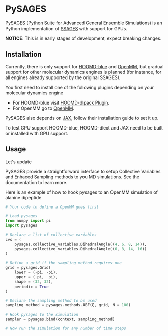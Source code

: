 # PySAGES

PySAGES (Python Suite for Advanced General Ensemble Simulations) is an Python
implementation of [SSAGES](https://ssagesproject.github.io) with support for GPUs.

**NOTICE**: This is in early stages of development, expect breaking changes.

## Installation

Currently, there is only support for
[HOOMD-blue](https://glotzerlab.engin.umich.edu/hoomd-blue) and
[OpenMM](http://openmm.org/), but gradual support for other molecular dynamics engines is
planned (for instance, for all engines already supported by the original SSAGES).

You first need to install one of the following plugins depending on your molecular
dynamics engine

 - For HOOMD-blue visit [HOOMD-dlpack Plugin](https://github.com/SSAGESLabs/hoomd-dlext).
 - For OpenMM go to [OpenMM](https://github.com/SSAGESLabs/openmm-dlext).

PySAGES also depends on [JAX](https://github.com/google/jax/), follow their installation
guide to set it up.

To test GPU support HOOMD-blue, HOOMD-dlext and JAX need to be built or installed with
GPU support.

## Usage

Let's update

PySAGES provide a straightforward interface to setup Collective Variables and Enhaced
Sampling methods to you MD simulations. See the documentation to learn more.

Here is an example of how to hook pysages to an OpenMM simulation of alanine dipeptide

```python
# Your code to define a OpenMM goes first

# Load pysages
from numpy import pi
import pysages

# Declare a list of collective variables
cvs = (
    pysages.collective_variables.DihedralAngle((4, 6, 8, 14)),
	pysages.collective_variables.DihedralAngle((6, 8, 14, 16))
)

# Define a grid if the sampling method requires one
grid = pysages.Grid(
    lower = (-pi, -pi),
    upper = ( pi,  pi),
    shape = (32, 32),
    periodic = True
)

# Declare the sampling method to be used
sampling_method = pysages.methods.ABF(ξ, grid, N = 100)

# Hook pysages to the simulation
sampler = pysages.bind(context, sampling_method)

# Now run the simulation for any number of time steps
```
